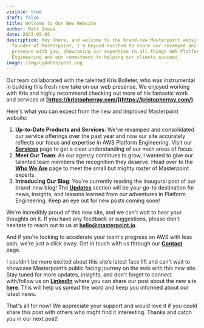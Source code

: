```yaml
---
visible: true
draft: false
title: Welcome to Our New Website
author: Matt Gowie
date: 2023-05-05
description: Hey there, and welcome to the brand-new Masterpoint website! As the
  founder of Masterpoint, I'm beyond excited to share our revamped online
  presence with you, showcasing our expertise in all things AWS Platform
  Engineering and our commitment to helping our clients succeed.
image: /img/updates/post.png
---
```


Our team collaborated with the talented Kris Bolleter, who was instrumental in building this fresh new take on our web presense. We enjoyed working with Kris and highly recommend checking out more of his fantastic work and services at **[https://kristopherray.com/](https://kristopherray.com/)**.

Here's what you can expect from the new and improved Masterpoint website:

1. **Up-to-Date Products and Services**: We've revamped and consolidated our service offerings over the past year and now our site accurately reflects our focus and expertise in AWS Platform Engineering. Visit our **[Services](/services/)** page to get a clear understanding of our main areas of focus.
2. **Meet Our Team**: As our agency continues to grow, I wanted to give our talented team members the recognition they deserve. Head over to the **[Who We Are](/who-we-are/)** page to meet the small but mighty roster of Masterpoint experts.
3. **Introducing Our Blog**: You're currently reading the inaugural post of our brand-new blog! The **[Updates](https://masterpoint.netlify.app/updates/)** section will be your go-to destination for news, insights, and lessons learned from our adventures in Platform Engineering. Keep an eye out for new posts coming soon!

We're incredibly proud of this new site, and we can't wait to hear your thoughts on it. If you have any feedback or suggestions, please don't hesitate to reach out to us at **[hello@masterpoint.io](mailto:hello@masterpoint.io)**.

And if you're looking to accelerate your team's progress on AWS with less pain, we're just a click away. Get in touch with us through our **[Contact](/contact/)** page.

I couldn't be more excited about this site’s latest face lift and can't wait to showcase Masterpoint’s public facing journey on the web with this new site. Stay tuned for more updates, insights, and don't forget to connect with/follow us on **[LinkedIn](https://www.linkedin.com/company/masterpoint-consulting/)** where you can share our post about the new site **[here](https://www.linkedin.com/posts/gowiem_welcome-to-our-new-website-masterpoint-activity-7074046097479897088-UYvo?utm_source=share&utm_medium=member_desktop)**. This will help us spread the word and keep you informed about our latest news.

That's all for now! We appreciate your support and would love it if you could share this post with others who might find it interesting. Thanks and catch you in our next post!
